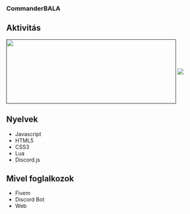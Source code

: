 ### CommanderBALA

## Aktivitás

<a style="text-decoration: none;" href="">
  <img width=450 height=170 align="center" src="https://github-readme-stats.vercel.app/api?username=CommanderBALA&theme=monokai&show_icons=true&bg_color=0D1117&hide_border=true&locale=hu" />
</a>
<a href="">
  <img align="center" src="https://github-readme-stats.vercel.app/api/top-langs/?username=CommanderBALA&theme=monokai&layout=compact&bg_color=0D1117&hide_border=true&locale=hu" />
</a>

## Nyelvek

<ul>
  <li>Javascript</li>  
  <li>HTML5</li>  
  <li>CSS3</li>  
  <li>Lua</li>  
  <li>Discord.js</li>  
</ul>

## Mivel foglalkozok

<ul>
  <li>Fivem</li>  
  <li>Discord Bot</li>  
  <li>Web</li>  
</ul>

<!--
**CommanderBALA/CommanderBALA** is a ✨ _special_ ✨ repository because its `README.md` (this file) appears on your GitHub profile.
### Hi there 👋
Here are some ideas to get you started:

- 🔭 I’m currently working on ...
- 🌱 I’m currently learning ...
- 👯 I’m looking to collaborate on ...
- 🤔 I’m looking for help with ...
- 💬 Ask me about ...
- 📫 How to reach me: ...
- 😄 Pronouns: ...
- ⚡ Fun fact: ...
-->
